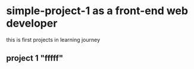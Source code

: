 # simple-project-1 as a front-end web developer
this is first projects in learning  journey 


## project 1 "fffff"
